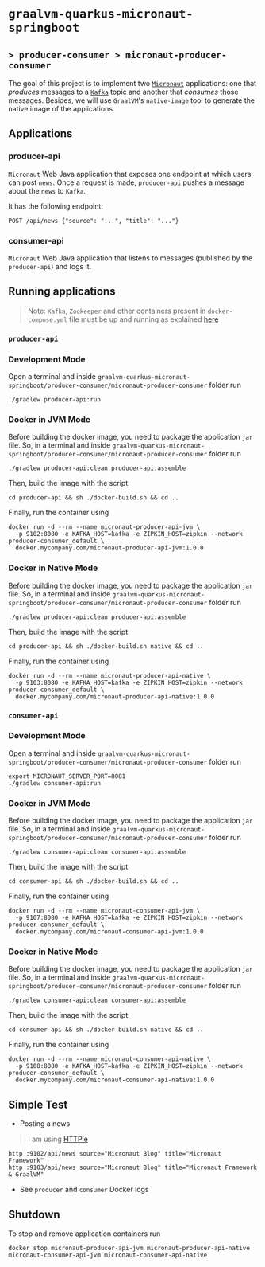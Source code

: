 # `graalvm-quarkus-micronaut-springboot`
## `> producer-consumer > micronaut-producer-consumer`

The goal of this project is to implement two [`Micronaut`](https://micronaut.io/) applications: one that _produces_
messages to a [`Kafka`](https://kafka.apache.org/) topic and another that _consumes_ those messages. Besides, we will
use `GraalVM`'s `native-image` tool to generate the native image of the applications.

## Applications

### producer-api

`Micronaut` Web Java application that exposes one endpoint at which users can post `news`. Once a request is made,
`producer-api` pushes a message about the `news` to `Kafka`.

It has the following endpoint:
```
POST /api/news {"source": "...", "title": "..."}
```

### consumer-api

`Micronaut` Web Java application that listens to messages (published by the `producer-api`) and logs it.

## Running applications

> Note: `Kafka`, `Zookeeper` and other containers present in `docker-compose.yml` file must be up and running as
> explained [here](https://github.com/ivangfr/graalvm-quarkus-micronaut-springboot/tree/master/producer-consumer#start-environment)

### `producer-api`

### Development Mode

Open a terminal and inside `graalvm-quarkus-micronaut-springboot/producer-consumer/micronaut-producer-consumer` folder run
```
./gradlew producer-api:run
```

### Docker in JVM Mode

Before building the docker image, you need to package the application `jar` file. So, in a terminal and inside
`graalvm-quarkus-micronaut-springboot/producer-consumer/micronaut-producer-consumer` folder run
```
./gradlew producer-api:clean producer-api:assemble 
```

Then, build the image with the script
```
cd producer-api && sh ./docker-build.sh && cd ..
```

Finally, run the container using
```
docker run -d --rm --name micronaut-producer-api-jvm \
  -p 9102:8080 -e KAFKA_HOST=kafka -e ZIPKIN_HOST=zipkin --network producer-consumer_default \
  docker.mycompany.com/micronaut-producer-api-jvm:1.0.0
```

### Docker in Native Mode

Before building the docker image, you need to package the application `jar` file. So, in a terminal and inside
`graalvm-quarkus-micronaut-springboot/producer-consumer/micronaut-producer-consumer` folder run
```
./gradlew producer-api:clean producer-api:assemble 
```

Then, build the image with the script
```
cd producer-api && sh ./docker-build.sh native && cd ..
```

Finally, run the container using
```
docker run -d --rm --name micronaut-producer-api-native \
  -p 9103:8080 -e KAFKA_HOST=kafka -e ZIPKIN_HOST=zipkin --network producer-consumer_default \
  docker.mycompany.com/micronaut-producer-api-native:1.0.0
```

### `consumer-api`

### Development Mode

Open a terminal and inside `graalvm-quarkus-micronaut-springboot/producer-consumer/micronaut-producer-consumer` folder run
```
export MICRONAUT_SERVER_PORT=8081
./gradlew consumer-api:run
```

### Docker in JVM Mode

Before building the docker image, you need to package the application `jar` file. So, in a terminal and inside
`graalvm-quarkus-micronaut-springboot/producer-consumer/micronaut-producer-consumer` folder run
```
./gradlew consumer-api:clean consumer-api:assemble 
```

Then, build the image with the script
```
cd consumer-api && sh ./docker-build.sh && cd ..
```

Finally, run the container using
```
docker run -d --rm --name micronaut-consumer-api-jvm \
  -p 9107:8080 -e KAFKA_HOST=kafka -e ZIPKIN_HOST=zipkin --network producer-consumer_default \
  docker.mycompany.com/micronaut-consumer-api-jvm:1.0.0
```

### Docker in Native Mode

Before building the docker image, you need to package the application `jar` file. So, in a terminal and inside
`graalvm-quarkus-micronaut-springboot/producer-consumer/micronaut-producer-consumer` folder run
```
./gradlew consumer-api:clean consumer-api:assemble 
```

Then, build the image with the script
```
cd consumer-api && sh ./docker-build.sh native && cd ..
```

Finally, run the container using
```
docker run -d --rm --name micronaut-consumer-api-native \
  -p 9108:8080 -e KAFKA_HOST=kafka -e ZIPKIN_HOST=zipkin --network producer-consumer_default \
  docker.mycompany.com/micronaut-consumer-api-native:1.0.0
```

## Simple Test

- Posting a news
> I am using [HTTPie](https://httpie.org/) 
```
http :9102/api/news source="Micronaut Blog" title="Micronaut Framework"
http :9103/api/news source="Micronaut Blog" title="Micronaut Framework & GraalVM"
```

- See `producer` and `consumer` Docker logs

## Shutdown

To stop and remove application containers run
```
docker stop micronaut-producer-api-jvm micronaut-producer-api-native micronaut-consumer-api-jvm micronaut-consumer-api-native
```
